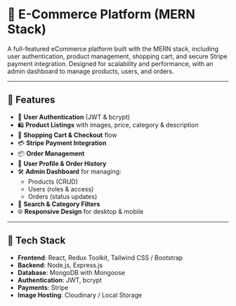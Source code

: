 # 🛒 E-Commerce Platform (MERN Stack)

A full-featured eCommerce platform built with the MERN stack, including user authentication, product management, shopping cart, and secure Stripe payment integration. Designed for scalability and performance, with an admin dashboard to manage products, users, and orders.

---

## 🚀 Features

- 🔐 **User Authentication** (JWT & bcrypt)
- 🛍️ **Product Listings** with images, price, category & description
- 🛒 **Shopping Cart & Checkout** flow
- 💳 **Stripe Payment Integration**
- 📦 **Order Management**
- 👤 **User Profile & Order History**
- 🛠️ **Admin Dashboard** for managing:
  - Products (CRUD)
  - Users (roles & access)
  - Orders (status updates)
- 🔎 **Search & Category Filters**
- 🌐 **Responsive Design** for desktop & mobile

---

## 🧰 Tech Stack

- **Frontend**: React, Redux Toolkit, Tailwind CSS / Bootstrap
- **Backend**: Node.js, Express.js
- **Database**: MongoDB with Mongoose
- **Authentication**: JWT, bcrypt
- **Payments**: Stripe
- **Image Hosting**: Cloudinary / Local Storage




